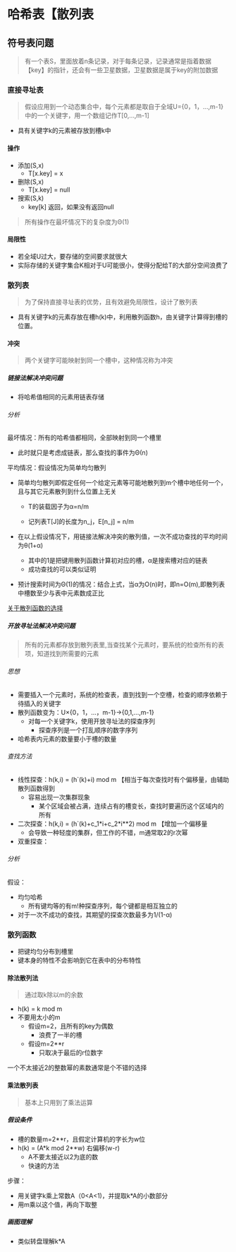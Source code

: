 # 哈希表【散列表

## 符号表问题

> 有一个表S，里面放着n条记录，对于每条记录，记录通常是指着数据【key】的指针，还会有一些卫星数据，卫星数据是属于key的附加数据

### 直接寻址表

> 假设应用到一个动态集合中，每个元素都是取自于全域U={0，1，…,m-1}中的一个关键字，用一个数组记作T[0,…,m-1]

- 具有关键字k的元素被存放到槽k中

#### 操作

- 添加(S,x)
  - T[x.key] = x
- 删除(S,x)
  - T[x.key] = null
- 搜索(S,k)
  - key[k]  返回，如果没有返回null

> 所有操作在最坏情况下的复杂度为Θ(1)

#### 局限性

- 若全域U过大，要存储的空间要求就很大
- 实际存储的关键字集合K相对于U可能很小，使得分配给T的大部分空间浪费了

### 散列表

> 为了保持直接寻址表的优势，且有效避免局限性，设计了散列表

- 具有关键字k的元素存放在槽h(k)中，利用散列函数h，由关键字计算得到槽的位置。

#### 冲突

> 两个关键字可能映射到同一个槽中，这种情况称为冲突

##### 链接法解决冲突问题

- 将哈希值相同的元素用链表存储

###### 分析

最坏情况：所有的哈希值都相同，全部映射到同一个槽里

- 此时就只是考虑成链表，那么查找的事件为Θ(n)

平均情况：假设情况为简单均匀散列

- 简单均匀散列即假定任何一个给定元素等可能地散列到m个槽中地任何一个，且与其它元素散列到什么位置上无关

  - T的装载因子为α=n/m

  - 记列表T[J]的长度为n_j，E[n_j] = n/m

- 在以上假设情况下，用链接法解决冲突的散列值，一次不成功查找的平均时间为θ(1+α)

  - 其中的1是把键用散列函数计算初对应的槽，α是搜索槽对应的链表
  - 成功查找的可以类似证明

- 预计搜索时间为Θ(1)的情况：结合上式，当α为O(n)时，即n=O(m),即散列表中槽数至少与表中元素数成正比

[关于散列函数的选择](#jump)

##### 开放寻址法解决冲突问题

> 所有的元素都存放到散列表里,当查找某个元素时，要系统的检查所有的表项，知道找到所需要的元素

###### 思想

- 需要插入一个元素时，系统的检查表，直到找到一个空槽，检查的顺序依赖于待插入的关键字
- 散列函数变为：U×{0，1，…，m-1}->{0,1,…,m-1}
  - 对每一个关键字k，使用开放寻址法的探查序列
    - 探查序列是一个打乱顺序的数字序列
- 哈希表内元素的数量要小于槽的数量

###### 查找方法

- 线性探查：h(k,i) = (h`(k)+i) mod m  【相当于每次查找时有个偏移量，由辅助散列函数得到
  - 容易出现一次集群现象
    - 某个区域会被占满，连续占有的槽变长，查找时要遍历这个区域内的所有
- 二次探查：h(k,i) = (h`(k)+c_1*i+c_2\*i**2) mod m 【增加一个偏移量
  - 会导致一种轻度的集群，但工作的不错，m通常取2的r次幂
- 双重探查：

###### 分析

假设：

- 均匀哈希
  - 所有键均等的有m!种探查序列，每个键都是相互独立的
- 对于一次不成功的查找，其期望的探查次数最多为1/(1-α)

### <span id="jump">散列函数</span>

- 把键均匀分布到槽里
- 键本身的特性不会影响到它在表中的分布特性

#### 除法散列法

> 通过取k除以m的余数

- h(k) = k mod m
- 不要用太小的m
  - 假设m=2，且所有的key为偶数
    - 浪费了一半的槽
  - 假设m=2**r
    - 只取决于最后的r位数字

一个不太接近2的整数幂的素数通常是个不错的选择

#### 乘法散列表

> 基本上只用到了乘法运算

##### 假设条件

- 槽的数量m=2**r，且假定计算机的字长为w位
- h(k) = (A*k mod 2**w) 右偏移(w-r) 
  - A不要太接近以2为底的数
  - 快速的方法

步骤：

- 用关键字k乘上常数A（0<A<1)，并提取k*A的小数部分
- 用m乘以这个值，再向下取整

##### 画图理解

- 类似转盘理解k*A